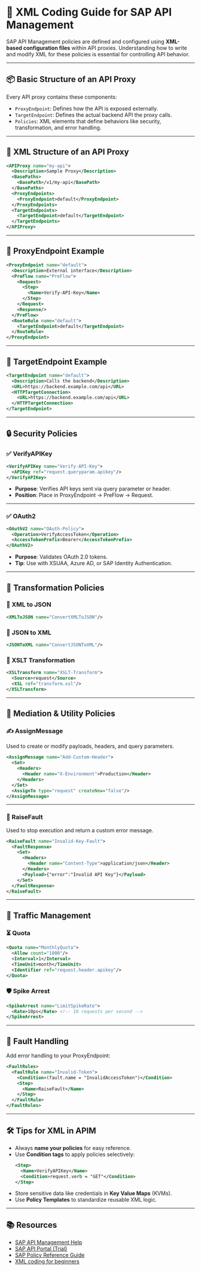 # 📘 XML Coding Guide for SAP API Management

SAP API Management policies are defined and configured using **XML-based configuration files** within API proxies. Understanding how to write and modify XML for these policies is essential for controlling API behavior.

---

## 📦 Basic Structure of an API Proxy

Every API proxy contains these components:

- `ProxyEndpoint`: Defines how the API is exposed externally.
- `TargetEndpoint`: Defines the actual backend API the proxy calls.
- `Policies`: XML elements that define behaviors like security, transformation, and error handling.

---

## 🧱 XML Structure of an API Proxy

```xml
<APIProxy name="my-api">
  <Description>Sample Proxy</Description>
  <BasePaths>
    <BasePath>/v1/my-api</BasePath>
  </BasePaths>
  <ProxyEndpoints>
    <ProxyEndpoint>default</ProxyEndpoint>
  </ProxyEndpoints>
  <TargetEndpoints>
    <TargetEndpoint>default</TargetEndpoint>
  </TargetEndpoints>
</APIProxy>
```

---

## 🔗 ProxyEndpoint Example

```xml
<ProxyEndpoint name="default">
  <Description>External interface</Description>
  <PreFlow name="PreFlow">
    <Request>
      <Step>
        <Name>Verify-API-Key</Name>
      </Step>
    </Request>
    <Response/>
  </PreFlow>
  <RouteRule name="default">
    <TargetEndpoint>default</TargetEndpoint>
  </RouteRule>
</ProxyEndpoint>
```

---

## 🎯 TargetEndpoint Example

```xml
<TargetEndpoint name="default">
  <Description>Calls the backend</Description>
  <URL>https://backend.example.com/api</URL>
  <HTTPTargetConnection>
    <URL>https://backend.example.com/api</URL>
  </HTTPTargetConnection>
</TargetEndpoint>
```

---

## 🔒 Security Policies

### ✅ VerifyAPIKey

```xml
<VerifyAPIKey name="Verify-API-Key">
  <APIKey ref="request.queryparam.apikey"/>
</VerifyAPIKey>
```

- **Purpose**: Verifies API keys sent via query parameter or header.
- **Position**: Place in ProxyEndpoint → PreFlow → Request.

---

### ✅ OAuth2

```xml
<OAuthV2 name="OAuth-Policy">
  <Operation>VerifyAccessToken</Operation>
  <AccessTokenPrefix>Bearer</AccessTokenPrefix>
</OAuthV2>
```

- **Purpose**: Validates OAuth 2.0 tokens.
- **Tip**: Use with XSUAA, Azure AD, or SAP Identity Authentication.

---

## 🔄 Transformation Policies

### 🔁 XML to JSON

```xml
<XMLToJSON name="ConvertXMLToJSON"/>
```

### 🔁 JSON to XML

```xml
<JSONToXML name="ConvertJSONToXML"/>
```

### 🔁 XSLT Transformation

```xml
<XSLTransform name="XSLT-Transform">
  <Source>request</Source>
  <XSL ref="transform.xsl"/>
</XSLTransform>
```

---

## 🧪 Mediation & Utility Policies

### ✍️ AssignMessage

Used to create or modify payloads, headers, and query parameters.

```xml
<AssignMessage name="Add-Custom-Header">
  <Set>
    <Headers>
      <Header name="X-Environment">Production</Header>
    </Headers>
  </Set>
  <AssignTo type="request" createNew="false"/>
</AssignMessage>
```

---

### 🚫 RaiseFault

Used to stop execution and return a custom error message.

```xml
<RaiseFault name="Invalid-Key-Fault">
  <FaultResponse>
    <Set>
      <Headers>
        <Header name="Content-Type">application/json</Header>
      </Headers>
      <Payload>{"error":"Invalid API Key"}</Payload>
    </Set>
  </FaultResponse>
</RaiseFault>
```

---

## 🚦 Traffic Management

### ⏳ Quota

```xml
<Quota name="MonthlyQuota">
  <Allow count="1000"/>
  <Interval>1</Interval>
  <TimeUnit>month</TimeUnit>
  <Identifier ref="request.header.apikey"/>
</Quota>
```

### 🛡 Spike Arrest

```xml
<SpikeArrest name="LimitSpikeRate">
  <Rate>10ps</Rate> <!-- 10 requests per second -->
</SpikeArrest>
```

---

## 🐞 Fault Handling

Add error handling to your ProxyEndpoint:

```xml
<FaultRules>
  <FaultRule name="Invalid-Token">
    <Condition>(fault.name = "InvalidAccessToken")</Condition>
    <Step>
      <Name>RaiseFault</Name>
    </Step>
  </FaultRule>
</FaultRules>
```

---

## 🛠 Tips for XML in APIM

- Always **name your policies** for easy reference.
- Use **Condition tags** to apply policies selectively:
  ```xml
  <Step>
    <Name>VerifyAPIKey</Name>
    <Condition>request.verb = "GET"</Condition>
  </Step>
  ```
- Store sensitive data like credentials in **Key Value Maps** (KVMs).
- Use **Policy Templates** to standardize reusable XML logic.

---

## 📚 Resources

- [SAP API Management Help](https://help.sap.com/docs/api-management)
- [SAP API Portal (Trial)](https://cockpit.hanatrial.ondemand.com)
- [SAP Policy Reference Guide](https://help.sap.com/viewer/product/SAP_API_Management)
- [XML coding for beginners](https://www.youtube.com/watch?v=1JblVElt5K0&list=PLhW3qG5bs-L9DloLUPwC3GdFimY5Ce_gS)

